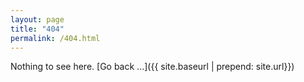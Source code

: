 ```yaml
---
layout: page
title: "404"
permalink: /404.html
--- 
```


Nothing to see here. [Go back ...]({{ site.baseurl | prepend: site.url}})
